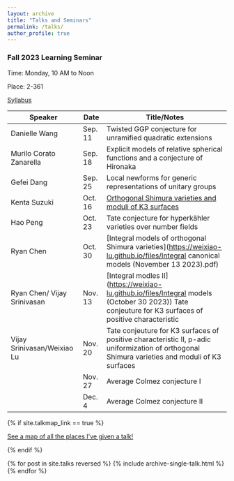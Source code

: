 ```yaml
---
layout: archive
title: "Talks and Seminars"
permalink: /talks/
author_profile: true
---
```


### Fall 2023 Learning Seminar
Time: Monday, 10 AM to Noon

Place: 2-361

[Syllabus](https://weixiao-lu.github.io/files/Fall_2023_Seminar.pdf)
 
| Speaker          | Date   |           Title/Notes                                          |
| --------         | ------ | ------------------------------------------------------------ |
| Danielle Wang    | Sep. 11   |  Twisted GGP conjecture for unramified quadratic extensions     |
| Murilo Corato Zanarella    | Sep. 18   |     Explicit models of relative spherical functions and a conjecture of Hironaka           |
| Gefei Dang     | Sep. 25   |  Local newforms for generic representations of unitary groups                                     |
|  Kenta Suzuki     | Oct. 16         |  [Orthogonal Shimura varieties and moduli of K3 surfaces](https://weixiao-lu.github.io/files/k3_surface_talk.pdf)         |
|   Hao Peng         | Oct. 23      | Tate conjecture for hyperkähler varieties over number fields  |
|   Ryan Chen    | Oct. 30 | [Integral models of orthogonal Shimura varieties](https://weixiao-lu.github.io/files/Integral canonical models (November 13 2023).pdf) |
|   Ryan Chen/ Vijay Srinivasan    | Nov. 13  | [Integral modles II](https://weixiao-lu.github.io/files/Integral models (October 30 2023))  Tate conjeuture for K3 surfaces of positive characteristic |
|  Vijay Srinivasan/Weixiao Lu       | Nov. 20 | Tate conjeuture for K3 surfaces of positive characteristic II, p-adic uniformization of orthogonal Shimura varieties and moduli of K3 surfaces |
|         | Nov. 27 | Average Colmez conjecture I|
|         | Dec. 4  | Average Colmez conjecture II|

{% if site.talkmap_link == true %}

<p style="text-decoration:underline;"><a href="/talkmap.html">See a map of all the places I've given a talk!</a></p>

{% endif %}

{% for post in site.talks reversed %}
  {% include archive-single-talk.html %}
{% endfor %}


